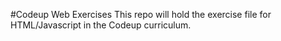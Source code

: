 #Codeup Web Exercises
This repo will hold the exercise file for HTML/Javascript in the Codeup curriculum.